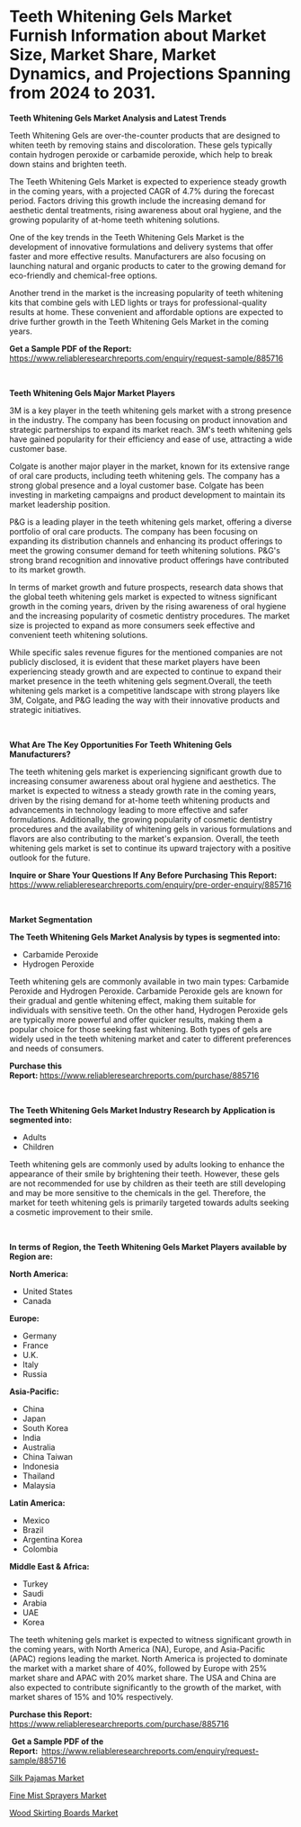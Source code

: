 <p><h1>Teeth Whitening Gels Market Furnish Information about Market Size, Market Share, Market Dynamics, and Projections Spanning from 2024 to 2031.</h1></p><p><strong>Teeth Whitening Gels Market Analysis and Latest Trends</strong></p>
<p><p>Teeth Whitening Gels are over-the-counter products that are designed to whiten teeth by removing stains and discoloration. These gels typically contain hydrogen peroxide or carbamide peroxide, which help to break down stains and brighten teeth.</p><p>The Teeth Whitening Gels Market is expected to experience steady growth in the coming years, with a projected CAGR of 4.7% during the forecast period. Factors driving this growth include the increasing demand for aesthetic dental treatments, rising awareness about oral hygiene, and the growing popularity of at-home teeth whitening solutions.</p><p>One of the key trends in the Teeth Whitening Gels Market is the development of innovative formulations and delivery systems that offer faster and more effective results. Manufacturers are also focusing on launching natural and organic products to cater to the growing demand for eco-friendly and chemical-free options.</p><p>Another trend in the market is the increasing popularity of teeth whitening kits that combine gels with LED lights or trays for professional-quality results at home. These convenient and affordable options are expected to drive further growth in the Teeth Whitening Gels Market in the coming years.</p></p>
<p><strong>Get a Sample PDF of the Report:&nbsp;</strong> <a href="https://www.reliableresearchreports.com/enquiry/request-sample/885716">https://www.reliableresearchreports.com/enquiry/request-sample/885716</a></p>
<p>&nbsp;</p>
<p><strong>Teeth Whitening Gels Major Market Players</strong></p>
<p><p>3M is a key player in the teeth whitening gels market with a strong presence in the industry. The company has been focusing on product innovation and strategic partnerships to expand its market reach. 3M's teeth whitening gels have gained popularity for their efficiency and ease of use, attracting a wide customer base.</p><p>Colgate is another major player in the market, known for its extensive range of oral care products, including teeth whitening gels. The company has a strong global presence and a loyal customer base. Colgate has been investing in marketing campaigns and product development to maintain its market leadership position.</p><p>P&G is a leading player in the teeth whitening gels market, offering a diverse portfolio of oral care products. The company has been focusing on expanding its distribution channels and enhancing its product offerings to meet the growing consumer demand for teeth whitening solutions. P&G's strong brand recognition and innovative product offerings have contributed to its market growth.</p><p>In terms of market growth and future prospects, research data shows that the global teeth whitening gels market is expected to witness significant growth in the coming years, driven by the rising awareness of oral hygiene and the increasing popularity of cosmetic dentistry procedures. The market size is projected to expand as more consumers seek effective and convenient teeth whitening solutions.</p><p>While specific sales revenue figures for the mentioned companies are not publicly disclosed, it is evident that these market players have been experiencing steady growth and are expected to continue to expand their market presence in the teeth whitening gels segment.Overall, the teeth whitening gels market is a competitive landscape with strong players like 3M, Colgate, and P&G leading the way with their innovative products and strategic initiatives.</p></p>
<p>&nbsp;</p>
<p><strong>What Are The Key Opportunities For Teeth Whitening Gels Manufacturers?</strong></p>
<p><p>The teeth whitening gels market is experiencing significant growth due to increasing consumer awareness about oral hygiene and aesthetics. The market is expected to witness a steady growth rate in the coming years, driven by the rising demand for at-home teeth whitening products and advancements in technology leading to more effective and safer formulations. Additionally, the growing popularity of cosmetic dentistry procedures and the availability of whitening gels in various formulations and flavors are also contributing to the market's expansion. Overall, the teeth whitening gels market is set to continue its upward trajectory with a positive outlook for the future.</p></p>
<p><strong>Inquire or Share Your Questions If Any Before Purchasing This Report:</strong> <a href="https://www.reliableresearchreports.com/enquiry/pre-order-enquiry/885716">https://www.reliableresearchreports.com/enquiry/pre-order-enquiry/885716</a></p>
<p>&nbsp;</p>
<p><strong>Market Segmentation</strong></p>
<p><strong>The Teeth Whitening Gels Market Analysis by types is segmented into:</strong></p>
<p><ul><li>Carbamide Peroxide</li><li>Hydrogen Peroxide</li></ul></p>
<p><p>Teeth whitening gels are commonly available in two main types: Carbamide Peroxide and Hydrogen Peroxide. Carbamide Peroxide gels are known for their gradual and gentle whitening effect, making them suitable for individuals with sensitive teeth. On the other hand, Hydrogen Peroxide gels are typically more powerful and offer quicker results, making them a popular choice for those seeking fast whitening. Both types of gels are widely used in the teeth whitening market and cater to different preferences and needs of consumers.</p></p>
<p><strong>Purchase this Report:&nbsp;</strong><a href="https://www.reliableresearchreports.com/purchase/885716">https://www.reliableresearchreports.com/purchase/885716</a></p>
<p>&nbsp;</p>
<p><strong>The Teeth Whitening Gels Market Industry Research by Application is segmented into:</strong></p>
<p><ul><li>Adults</li><li>Children</li></ul></p>
<p><p>Teeth whitening gels are commonly used by adults looking to enhance the appearance of their smile by brightening their teeth. However, these gels are not recommended for use by children as their teeth are still developing and may be more sensitive to the chemicals in the gel. Therefore, the market for teeth whitening gels is primarily targeted towards adults seeking a cosmetic improvement to their smile.</p></p>
<p>&nbsp;</p>
<p><strong>In terms of Region, the Teeth Whitening Gels Market Players available by Region are:</strong></p>
<p>
    <p> <strong> North America: </strong>
        <ul>
            <li>United States</li>
            <li>Canada</li>
        </ul>
        </p> 
    <p> <strong> Europe: </strong>
        <ul>
            <li>Germany</li>
            <li>France</li>
            <li>U.K.</li>
            <li>Italy</li>
            <li>Russia</li>
        </ul>
        </p> 
    <p> <strong> Asia-Pacific: </strong>
        <ul>
            <li>China</li>
            <li>Japan</li>
            <li>South Korea</li>
            <li>India</li>
            <li>Australia</li>
            <li>China Taiwan</li>
            <li>Indonesia</li>
            <li>Thailand</li>
            <li>Malaysia</li>
        </ul>
        </p> 
    <p> <strong> Latin America: </strong>
        <ul>
            <li>Mexico</li>
            <li>Brazil</li>
            <li>Argentina Korea</li>
            <li>Colombia</li>
        </ul>
        </p> 
    <p> <strong> Middle East & Africa: </strong>
        <ul>
            <li>Turkey</li>
            <li>Saudi</li>
            <li>Arabia</li>
            <li>UAE</li>
            <li>Korea</li>
        </ul>
    </p>
    </p>
<p><p>The teeth whitening gels market is expected to witness significant growth in the coming years, with North America (NA), Europe, and Asia-Pacific (APAC) regions leading the market. North America is projected to dominate the market with a market share of 40%, followed by Europe with 25% market share and APAC with 20% market share. The USA and China are also expected to contribute significantly to the growth of the market, with market shares of 15% and 10% respectively.</p></p>
<p><strong>Purchase this Report: </strong><a href="https://www.reliableresearchreports.com/purchase/885716">https://www.reliableresearchreports.com/purchase/885716</a></p>
<p>&nbsp;<strong>Get a Sample PDF of the Report:&nbsp;&nbsp;</strong><a href="https://www.reliableresearchreports.com/enquiry/request-sample/885716">https://www.reliableresearchreports.com/enquiry/request-sample/885716</a></p>
<p><strong></strong></p>
<p><p><a href="https://github.com/yemakinde/Market-Research-Report-List-1/blob/main/silk-pajamas-market.md">Silk Pajamas Market</a></p><p><a href="https://github.com/jsmusil/Market-Research-Report-List-2/blob/main/fine-mist-sprayers-market.md">Fine Mist Sprayers Market</a></p><p><a href="https://github.com/bmorecock/Market-Research-Report-List-2/blob/main/wood-skirting-boards-market.md">Wood Skirting Boards Market</a></p></p>
